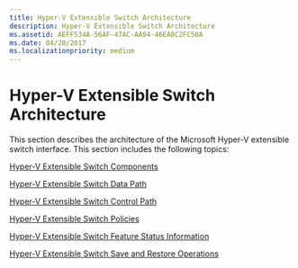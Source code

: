 ```yaml
---
title: Hyper-V Extensible Switch Architecture
description: Hyper-V Extensible Switch Architecture
ms.assetid: AEFF534A-56AF-47AC-AA94-46EA0C2FC50A
ms.date: 04/20/2017
ms.localizationpriority: medium
---
```


# Hyper-V Extensible Switch Architecture


This section describes the architecture of the Microsoft Hyper-V extensible switch interface. This section includes the following topics:

[Hyper-V Extensible Switch Components](hyper-v-extensible-switch-components.md)

[Hyper-V Extensible Switch Data Path](hyper-v-extensible-switch-data-path.md)

[Hyper-V Extensible Switch Control Path](hyper-v-extensible-switch-control-path.md)

[Hyper-V Extensible Switch Policies](hyper-v-extensible-switch-policies.md)

[Hyper-V Extensible Switch Feature Status Information](hyper-v-extensible-switch-feature-status-information.md)

[Hyper-V Extensible Switch Save and Restore Operations](hyper-v-extensible-switch-save-and-restore-operations.md)

 

 






